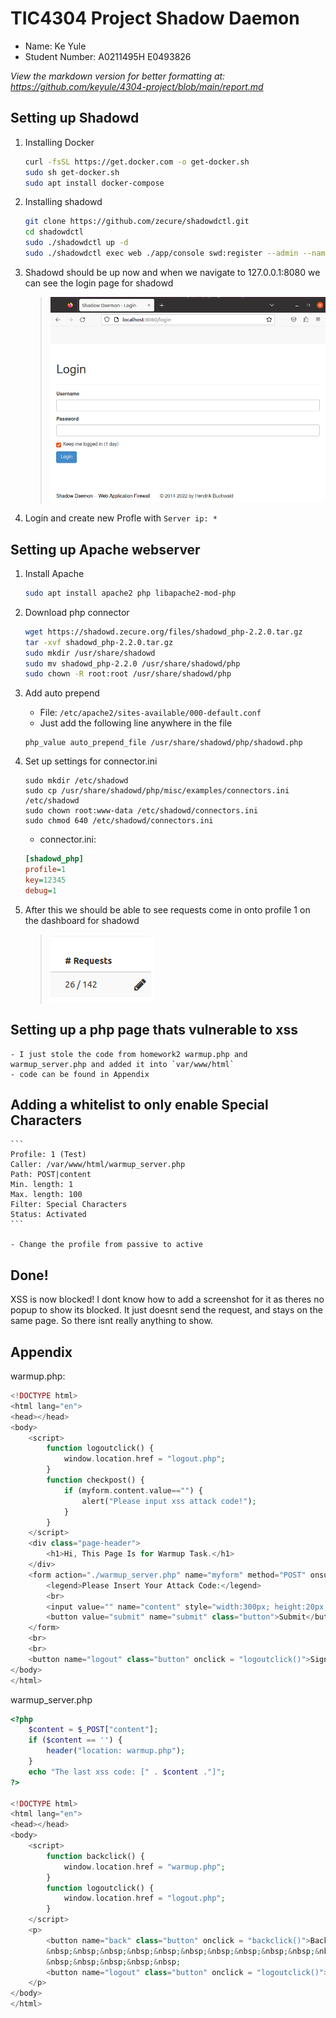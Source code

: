 # TIC4304 Project Shadow Daemon
- Name: Ke Yule
- Student Number: A0211495H E0493826

*View the markdown version for better formatting at:*   
*https://github.com/keyule/4304-project/blob/main/report.md* 

## Setting up Shadowd

1. Installing Docker
    ``` bash
    curl -fsSL https://get.docker.com -o get-docker.sh
    sudo sh get-docker.sh
    sudo apt install docker-compose
    ```

2. Installing shadowd
    ``` bash
    git clone https://github.com/zecure/shadowdctl.git
    cd shadowdctl
    sudo ./shadowdctl up -d
    sudo ./shadowdctl exec web ./app/console swd:register --admin --name=test
    ```

3. Shadowd should be up now and when we navigate to 127.0.0.1:8080 we can see the login page for shadowd

    >![login](https://github.com/keyule/4304-project/blob/main/Images/login.png?raw=true)

4. Login and create new Profle with `Server ip: *`


## Setting up Apache webserver

1. Install Apache
    ``` bash
    sudo apt install apache2 php libapache2-mod-php
    ```

2. Download php connector 

    ``` bash
    wget https://shadowd.zecure.org/files/shadowd_php-2.2.0.tar.gz
    tar -xvf shadowd_php-2.2.0.tar.gz
    sudo mkdir /usr/share/shadowd
    sudo mv shadowd_php-2.2.0 /usr/share/shadowd/php
    sudo chown -R root:root /usr/share/shadowd/php
    ```

3. Add auto prepend

   - File: `/etc/apache2/sites-available/000-default.conf`
   - Just add the following line anywhere in the file 
   ```
   php_value auto_prepend_file /usr/share/shadowd/php/shadowd.php
   ```

4. Set up settings for connector.ini

    ``` 
    sudo mkdir /etc/shadowd
    sudo cp /usr/share/shadowd/php/misc/examples/connectors.ini /etc/shadowd
    sudo chown root:www-data /etc/shadowd/connectors.ini
    sudo chmod 640 /etc/shadowd/connectors.ini
    ```

    - connector.ini: 
    ``` ini
    [shadowd_php]
    profile=1
    key=12345
    debug=1
    ```

5. After this we should be able to see requests come in onto profile 1 on the dashboard for shadowd

    >![login](https://github.com/keyule/4304-project/blob/main/Images/requests.png?raw=true)


## Setting up a php page thats vulnerable to xss

    - I just stole the code from homework2 warmup.php and warmup_server.php and added it into `var/www/html`
    - code can be found in Appendix


## Adding a whitelist to only enable Special Characters

    ```
    Profile: 1 (Test)
    Caller: /var/www/html/warmup_server.php
    Path: POST|content
    Min. length: 1
    Max. length: 100
    Filter: Special Characters
    Status: Activated
    ``` 

    - Change the profile from passive to active

## Done! 

XSS is now blocked!
I dont know how to add a screenshot for it as theres no popup to show its blocked. It just doesnt send the request, and stays on the same page. So there isnt really anything to show. 


## Appendix

warmup.php:
```php
<!DOCTYPE html>
<html lang="en">
<head></head>
<body>
    <script>
        function logoutclick() {
            window.location.href = "logout.php";
        }
        function checkpost() {
            if (myform.content.value=="") {
                alert("Please input xss attack code!");
            }
        }
    </script>
    <div class="page-header">
        <h1>Hi, This Page Is for Warmup Task.</h1>
    </div>
	<form action="./warmup_server.php" name="myform" method="POST" onsubmit="return checkpost();">
        <legend>Please Insert Your Attack Code:</legend>
        <br>
		<input value="" name="content" style="width:300px; height:20px;"/>
		<button value="submit" name="submit" class="button">Submit</button>
	</form>
    <br>
    <br>
    <button name="logout" class="button" onclick = "logoutclick()">Sign out</button>
</body>
</html>
```

warmup_server.php
```php
<?php
	$content = $_POST["content"];
    if ($content == '') {
        header("location: warmup.php");
    }
	echo "The last xss code: [" . $content ."]";
?>

<!DOCTYPE html>
<html lang="en">
<head></head>
<body>
    <script>
        function backclick() {
            window.location.href = "warmup.php";
        }
        function logoutclick() {
            window.location.href = "logout.php";
        }
    </script>
    <p>
        <button name="back" class="button" onclick = "backclick()">Back</button>
        &nbsp;&nbsp;&nbsp;&nbsp;&nbsp;&nbsp;&nbsp;&nbsp;&nbsp;&nbsp;&nbsp;&nbsp;&nbsp;
        &nbsp;&nbsp;&nbsp;&nbsp;&nbsp;
        <button name="logout" class="button" onclick = "logoutclick()">Sign out</button>
    </p>
</body>
</html>
```